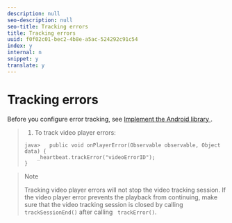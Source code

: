 ```yaml
---
description: null
seo-description: null
seo-title: Tracking errors
title: Tracking errors
uuid: f0f02c01-bec2-4b8e-a5ac-524292c91c54
index: y
internal: n
snippet: y
translate: y
---
```


# Tracking errors

Before you configure error tracking, see [ Implement the Android library ](c_vhl_imp-lib-android.md#concept_A72BFE683F4A4A3397FD0C71E955DF07). 

>1. To track video player errors:
>
>   ```
>   java>   public void onPlayerError(Observable observable, Object data) {  
>       _heartbeat.trackError("videoErrorID"); 
>   }
>   ```

>   >[!NOTE]
>   >
>   >Tracking video player errors will not stop the video tracking session. If the video player error prevents the playback from continuing, make sure that the video tracking session is closed by calling ` trackSessionEnd()` after calling ` trackError()`. 
>
